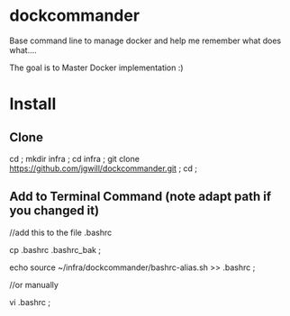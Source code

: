 # dockcommander
Base command line to manage docker and help me remember what does what....

The goal is to Master Docker implementation :)


# Install

## Clone 
cd ; 
mkdir infra ;
cd infra ;
git clone https://github.com/jgwill/dockcommander.git ;
cd ;

## Add to Terminal Command (note adapt path if you changed it)

//add this  to the file .bashrc

cp .bashrc .bashrc_bak ;

echo source ~/infra/dockcommander/bashrc-alias.sh >> .bashrc ;

//or manually

vi .bashrc ;



